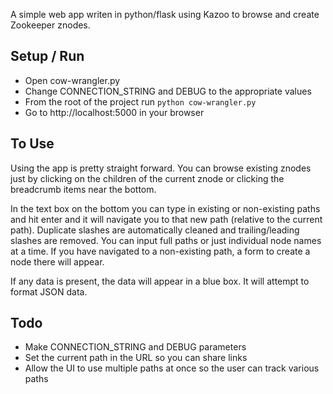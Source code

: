A simple web app writen in python/flask using Kazoo to browse and create Zookeeper znodes.

Setup / Run
-----------

- Open cow-wrangler.py
- Change CONNECTION_STRING and DEBUG to the appropriate values
- From the root of the project run `python cow-wrangler.py`
- Go to http://localhost:5000 in your browser

To Use
------

Using the app is pretty straight forward. You can browse existing znodes just by clicking on the children of the current znode or clicking the breadcrumb items near the bottom.

In the text box on the bottom you can type in existing or non-existing paths and hit enter and it will navigate you to that new path (relative to the current path). Duplicate slashes are automatically cleaned and trailing/leading slashes are removed. You can input full paths or just individual node names at a time. If you have navigated to a non-existing path, a form to create a node there will appear.

If any data is present, the data will appear in a blue box. It will attempt to format JSON data.

Todo
----

- Make CONNECTION_STRING and DEBUG parameters
- Set the current path in the URL so you can share links
- Allow the UI to use multiple paths at once so the user can track various paths
